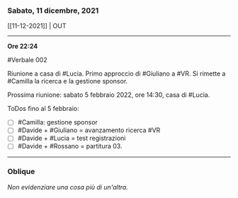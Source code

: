 ### Sabato, 11 dicembre, 2021

[[11-12-2021]] | OUT

---

**Ore 22:24**

#Verbale 002

Riunione a casa di #Lucia. Primo approccio di #Giuliano a #VR. Si rimette a #Camilla la ricerca e la gestione sponsor.

Prossima riunione: sabato 5 febbraio 2022, ore 14:30, casa di #Lucia.

ToDos fino al 5 febbraio:

- [ ] #Camilla: gestione sponsor
- [ ] #Davide + #Giuliano = avanzamento ricerca #VR
- [ ] #Davide + #Lucia = test registrazioni 
- [ ] #Davide + #Rossano = partitura 03.

___

### Oblique

*Non evidenziare una cosa più di un'altra.*